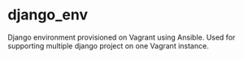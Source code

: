 # django_env
Django environment provisioned on Vagrant using Ansible. Used for supporting multiple django project on one Vagrant instance.

